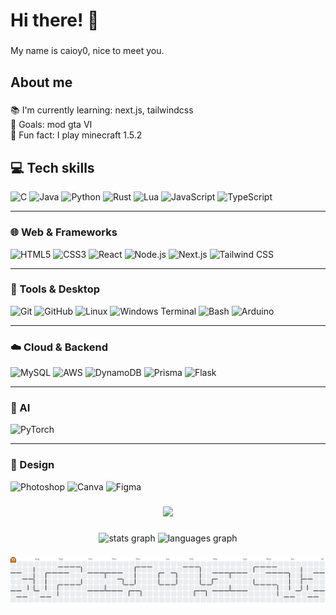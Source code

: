<h1 align="left">Hi there! 👻</h1>

###

<p align="left">My name is caioy0, nice to meet you.</p>

###

<h2 align="left">About me</h2>

###

<p align="left">📚 I'm currently learning: next.js, tailwindcss<br>🎯 Goals: mod gta VI<br>🎲 Fun fact: I play minecraft 1.5.2</p>

###

<h2 align="left">💻 Tech skills</h2>

<div align="left">
  <img src="https://cdn.jsdelivr.net/gh/devicons/devicon/icons/c/c-original.svg" height="40" alt="C" />
  <img src="https://cdn.jsdelivr.net/gh/devicons/devicon/icons/java/java-original.svg" height="40" alt="Java" />
  <img src="https://cdn.jsdelivr.net/gh/devicons/devicon/icons/python/python-original.svg" height="40" alt="Python" />
  <img src="https://cdn.jsdelivr.net/gh/devicons/devicon/icons/rust/rust-original.svg" height="40" alt="Rust" />
  <img src="https://cdn.jsdelivr.net/gh/devicons/devicon/icons/lua/lua-original.svg" height="40" alt="Lua" />
  <img src="https://cdn.jsdelivr.net/gh/devicons/devicon/icons/javascript/javascript-original.svg" height="40" alt="JavaScript" />
  <img src="https://cdn.jsdelivr.net/gh/devicons/devicon/icons/typescript/typescript-original.svg" height="40" alt="TypeScript" />
</div>

---

### 🌐 Web & Frameworks
<div align="left">
  <img src="https://cdn.jsdelivr.net/gh/devicons/devicon/icons/html5/html5-original.svg" height="40" alt="HTML5" />
  <img src="https://cdn.jsdelivr.net/gh/devicons/devicon/icons/css3/css3-original.svg" height="40" alt="CSS3" />
  <img src="https://cdn.jsdelivr.net/gh/devicons/devicon/icons/react/react-original.svg" height="40" alt="React" />
  <img src="https://cdn.jsdelivr.net/gh/devicons/devicon/icons/nodejs/nodejs-original.svg" height="40" alt="Node.js" />
  <img src="https://img.shields.io/badge/Next-black?style=flat&logo=next.js&logoColor=white" height="40" alt="Next.js" />
  <img src="https://img.shields.io/badge/tailwindcss-%2338B2AC.svg?style=flat&logo=tailwind-css&logoColor=white" height="40" alt="Tailwind CSS" />
</div>

---

### 🧰 Tools & Desktop
<div align="left">
  <img src="https://cdn.jsdelivr.net/gh/devicons/devicon/icons/git/git-original.svg" height="40" alt="Git" />
  <img src="https://cdn.jsdelivr.net/gh/devicons/devicon/icons/github/github-original.svg" height="40" alt="GitHub" />
  <img src="https://cdn.jsdelivr.net/gh/devicons/devicon/icons/linux/linux-original.svg" height="40" alt="Linux" />
  <img src="https://img.shields.io/badge/Windows%20Terminal-%234D4D4D.svg?style=flat&logo=windows-terminal&logoColor=white" height="40" alt="Windows Terminal" />
  <img src="https://img.shields.io/badge/bash_script-%23121011.svg?style=flat&logo=gnu-bash&logoColor=white" height="40" alt="Bash" />
  <img src="https://img.shields.io/badge/arduino-%2300979D.svg?style=flat&logo=arduino&logoColor=white" height="40" alt="Arduino" />
</div>

---

### ☁️ Cloud & Backend
<div align="left">
  <img src="https://cdn.jsdelivr.net/gh/devicons/devicon/icons/mysql/mysql-original.svg" height="40" alt="MySQL" />
  <img src="https://img.shields.io/badge/AWS-%23FF9900.svg?style=flat&logo=amazon-aws&logoColor=white" height="40" alt="AWS" />
  <img src="https://img.shields.io/badge/Amazon%20DynamoDB-4053D6?style=flat&logo=Amazon%20DynamoDB&logoColor=white" height="40" alt="DynamoDB" />
  <img src="https://img.shields.io/badge/Prisma-3982CE?style=flat&logo=Prisma&logoColor=white" height="40" alt="Prisma" />
  <img src="https://img.shields.io/badge/flask-%23000.svg?style=flat&logo=flask&logoColor=white" height="40" alt="Flask" />
</div>

---

### 🧠 AI
<div align="left">
  <img src="https://img.shields.io/badge/PyTorch-%23EE4C2C.svg?style=flat&logo=PyTorch&logoColor=white" height="40" alt="PyTorch" />
</div>

---

### 🎨 Design
<div align="left">
  <img src="https://img.shields.io/badge/adobe%20photoshop-%2331A8FF.svg?style=flat&logo=adobe%20photoshop&logoColor=white" height="40" alt="Photoshop" />
  <img src="https://img.shields.io/badge/Canva-%2300C4CC.svg?style=flat&logo=Canva&logoColor=white" height="40" alt="Canva" />
  <img src="https://img.shields.io/badge/figma-%23F24E1E.svg?style=flat&logo=figma&logoColor=white" height="40" alt="Figma" />
</div>

###

<div align="center">
  <img height="150" src="https://media.giphy.com/media/2XHnfuSevuOyY/giphy.gif?cid=ecf05e47in9zvoysujho7ff3rlewfmwy9ccz5cl24ir37vx0&ep=v1_gifs_search&rid=giphy.gif&ct=g"  />
</div>

###

<div align="center">
  <img src="https://github-readme-stats.vercel.app/api?username=caioy0&hide_title=false&hide_rank=false&show_icons=true&include_all_commits=true&count_private=true&disable_animations=false&theme=dark&locale=en&hide_border=true&order=1" height="145" alt="stats graph"  />
  <img src="https://github-readme-stats.vercel.app/api/top-langs?username=caioy0&locale=en&hide_title=true&layout=compact&card_width=320&langs_count=6&theme=dark&hide_border=true&order=2" height="150" alt="languages graph"  />
</div>

###

![Pac-Man animation](https://github.com/caioy0/caioy0/blob/output/pacman-contribution-graph.svg)

###